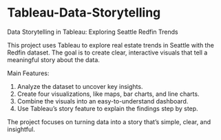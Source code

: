 # Tableau-Data-Storytelling
Data Storytelling in Tableau: Exploring Seattle Redfin Trends

This project uses Tableau to explore real estate trends in Seattle with the Redfin dataset. The goal is to create clear, interactive visuals that tell a meaningful story about the data.

Main Features:

1. Analyze the dataset to uncover key insights.
2. Create four visualizations, like maps, bar charts, and line charts.
3. Combine the visuals into an easy-to-understand dashboard.
4. Use Tableau’s story feature to explain the findings step by step.
   
The project focuses on turning data into a story that’s simple, clear, and insightful.
